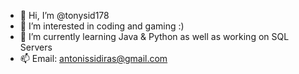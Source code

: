 - 👋 Hi, I’m @tonysid178
- 👀 I’m interested in coding and gaming :)
- 🌱 I’m currently learning Java & Python as well as working on SQL Servers
- 📫 Email: antonissidiras@gmail.com
